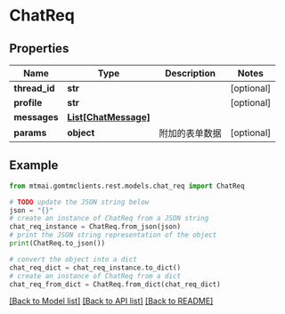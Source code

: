 # ChatReq


## Properties

Name | Type | Description | Notes
------------ | ------------- | ------------- | -------------
**thread_id** | **str** |  | [optional] 
**profile** | **str** |  | [optional] 
**messages** | [**List[ChatMessage]**](ChatMessage.md) |  | 
**params** | **object** | 附加的表单数据 | [optional] 

## Example

```python
from mtmai.gomtmclients.rest.models.chat_req import ChatReq

# TODO update the JSON string below
json = "{}"
# create an instance of ChatReq from a JSON string
chat_req_instance = ChatReq.from_json(json)
# print the JSON string representation of the object
print(ChatReq.to_json())

# convert the object into a dict
chat_req_dict = chat_req_instance.to_dict()
# create an instance of ChatReq from a dict
chat_req_from_dict = ChatReq.from_dict(chat_req_dict)
```
[[Back to Model list]](../README.md#documentation-for-models) [[Back to API list]](../README.md#documentation-for-api-endpoints) [[Back to README]](../README.md)


